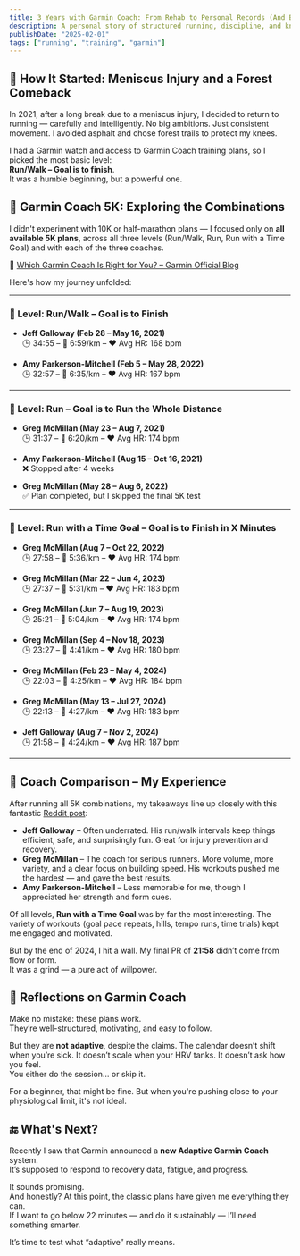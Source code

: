 ```yaml
---
title: 3 Years with Garmin Coach: From Rehab to Personal Records (And Back to Balance)
description: A personal story of structured running, discipline, and knowing when to stop chasing numbers.
publishDate: "2025-02-01"
tags: ["running", "training", "garmin"]
---
```


## 🏁 How It Started: Meniscus Injury and a Forest Comeback

In 2021, after a long break due to a meniscus injury, I decided to return to running — carefully and intelligently. No big ambitions. Just consistent movement. I avoided asphalt and chose forest trails to protect my knees. 

I had a Garmin watch and access to Garmin Coach training plans, so I picked the most basic level:  
**Run/Walk – Goal is to finish**.  
It was a humble beginning, but a powerful one.

## 🧠 Garmin Coach 5K: Exploring the Combinations

I didn't experiment with 10K or half-marathon plans — I focused only on **all available 5K plans**, across all three levels (Run/Walk, Run, Run with a Time Goal) and with each of the three coaches.

🔗 [Which Garmin Coach Is Right for You? – Garmin Official Blog](https://www.garmin.com/en-CA/blog/fitness/which-garmin-coach-is-right-for-you/)

Here's how my journey unfolded:

---

### 🥉 Level: Run/Walk – Goal is to Finish

- **Jeff Galloway (Feb 28 – May 16, 2021)**  
  🕒 34:55 – 🏃 6:59/km – ❤️ Avg HR: 168 bpm

- **Amy Parkerson-Mitchell (Feb 5 – May 28, 2022)**  
  🕒 32:57 – 🏃 6:35/km – ❤️ Avg HR: 167 bpm

---

### 🥈 Level: Run – Goal is to Run the Whole Distance

- **Greg McMillan (May 23 – Aug 7, 2021)**  
  🕒 31:37 – 🏃 6:20/km – ❤️ Avg HR: 174 bpm

- **Amy Parkerson-Mitchell (Aug 15 – Oct 16, 2021)**  
  ❌ Stopped after 4 weeks

- **Greg McMillan (May 28 – Aug 6, 2022)**  
  ✅ Plan completed, but I skipped the final 5K test

---

### 🥇 Level: Run with a Time Goal – Goal is to Finish in X Minutes

- **Greg McMillan (Aug 7 – Oct 22, 2022)**  
  🕒 27:58 – 🏃 5:36/km – ❤️ Avg HR: 174 bpm

- **Greg McMillan (Mar 22 – Jun 4, 2023)**  
  🕒 27:37 – 🏃 5:31/km – ❤️ Avg HR: 183 bpm

- **Greg McMillan (Jun 7 – Aug 19, 2023)**  
  🕒 25:21 – 🏃 5:04/km – ❤️ Avg HR: 174 bpm

- **Greg McMillan (Sep 4 – Nov 18, 2023)**  
  🕒 23:27 – 🏃 4:41/km – ❤️ Avg HR: 180 bpm

- **Greg McMillan (Feb 23 – May 4, 2024)**  
  🕒 22:03 – 🏃 4:25/km – ❤️ Avg HR: 184 bpm

- **Greg McMillan (May 13 – Jul 27, 2024)**  
  🕒 22:13 – 🏃 4:27/km – ❤️ Avg HR: 183 bpm

- **Jeff Galloway (Aug 7 – Nov 2, 2024)**  
  🕒 21:58 – 🏃 4:24/km – ❤️ Avg HR: 187 bpm

---

## 🧠 Coach Comparison – My Experience

After running all 5K combinations, my takeaways line up closely with this fantastic [Reddit post](https://www.reddit.com/r/Garmin/comments/18almv4/i_ran_all_9_garmin_coach_5k_plans/):

- **Jeff Galloway** – Often underrated. His run/walk intervals keep things efficient, safe, and surprisingly fun. Great for injury prevention and recovery.  
- **Greg McMillan** – The coach for serious runners. More volume, more variety, and a clear focus on building speed. His workouts pushed me the hardest — and gave the best results.  
- **Amy Parkerson-Mitchell** – Less memorable for me, though I appreciated her strength and form cues.

Of all levels, **Run with a Time Goal** was by far the most interesting. The variety of workouts (goal pace repeats, hills, tempo runs, time trials) kept me engaged and motivated.  

But by the end of 2024, I hit a wall. My final PR of **21:58** didn’t come from flow or form.  
It was a grind — a pure act of willpower.

## 🧭 Reflections on Garmin Coach

Make no mistake: these plans work.  
They’re well-structured, motivating, and easy to follow.

But they are **not adaptive**, despite the claims. The calendar doesn’t shift when you’re sick. It doesn’t scale when your HRV tanks. It doesn’t ask how you feel.  
You either do the session… or skip it.

For a beginner, that might be fine. But when you're pushing close to your physiological limit, it's not ideal.

## 🔚 What's Next?

Recently I saw that Garmin announced a **new Adaptive Garmin Coach** system.  
It’s supposed to respond to recovery data, fatigue, and progress.

It sounds promising.  
And honestly? At this point, the classic plans have given me everything they can.  
If I want to go below 22 minutes — and do it sustainably — I’ll need something smarter.

It’s time to test what “adaptive” really means.


